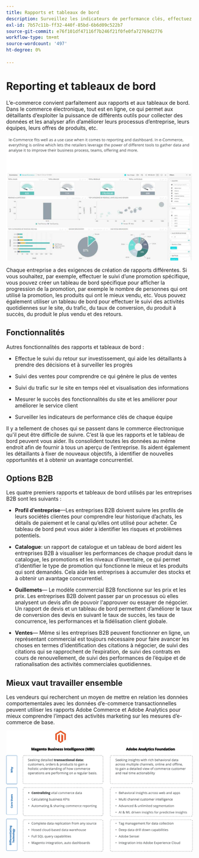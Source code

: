 ```yaml
---
title: Rapports et tableaux de bord
description: Surveillez les indicateurs de performance clés, effectuez le suivi des ventes et mesurez le succès de votre site de commerce électronique à l’aide de rapports et de tableaux de bord.
exl-id: 7b57c11b-ff32-440f-85bd-6b6d09c522b7
source-git-commit: e76f101df47116f7b246f21f0fe0fa72769d2776
workflow-type: tm+mt
source-wordcount: '497'
ht-degree: 0%

---
```


# Reporting et tableaux de bord

L’e-commerce convient parfaitement aux rapports et aux tableaux de bord. Dans le commerce électronique, tout est en ligne, ce qui permet aux détaillants d’exploiter la puissance de différents outils pour collecter des données et les analyser afin d’améliorer leurs processus d’entreprise, leurs équipes, leurs offres de produits, etc.

![Exemple de tableau de bord des rapports](../../assets/playbooks/dashboard-example.png)

Chaque entreprise a des exigences de création de rapports différentes. Si vous souhaitez, par exemple, effectuer le suivi d’une promotion spécifique, vous pouvez créer un tableau de bord spécifique pour afficher la progression de la promotion, par exemple le nombre de personnes qui ont utilisé la promotion, les produits qui ont le mieux vendu, etc. Vous pouvez également utiliser un tableau de bord pour effectuer le suivi des activités quotidiennes sur le site, du trafic, du taux de conversion, du produit à succès, du produit le plus vendu et des retours.

## Fonctionnalités

Autres fonctionnalités des rapports et tableaux de bord :

- Effectue le suivi du retour sur investissement, qui aide les détaillants à prendre des décisions et à surveiller les progrès

- Suivi des ventes pour comprendre ce qui génère le plus de ventes

- Suivi du trafic sur le site en temps réel et visualisation des informations

- Mesurer le succès des fonctionnalités du site et les améliorer pour améliorer le service client

- Surveiller les indicateurs de performance clés de chaque équipe

Il y a tellement de choses qui se passent dans le commerce électronique qu&#39;il peut être difficile de suivre. C’est là que les rapports et le tableau de bord peuvent vous aider. Ils consolident toutes les données au même endroit afin de fournir à tous un aperçu de l’entreprise. Ils aident également les détaillants à fixer de nouveaux objectifs, à identifier de nouvelles opportunités et à obtenir un avantage concurrentiel.

## Options B2B

Les quatre premiers rapports et tableaux de bord utilisés par les entreprises B2B sont les suivants :

- **Profil d’entreprise**—Les entreprises B2B doivent suivre les profils de leurs sociétés clientes pour comprendre leur historique d’achats, les détails de paiement et le canal qu’elles ont utilisé pour acheter. Ce tableau de bord peut vous aider à identifier les risques et problèmes potentiels.

- **Catalogue**: un rapport de catalogue et un tableau de bord aident les entreprises B2B à visualiser les performances de chaque produit dans le catalogue, les promotions et les niveaux d’inventaire, ce qui permet d’identifier le type de promotion qui fonctionne le mieux et les produits qui sont demandés. Cela aide les entreprises à accumuler des stocks et à obtenir un avantage concurrentiel.

- **Guillemets**— Le modèle commercial B2B fonctionne sur les prix et les prix. Les entreprises B2B doivent passer par un processus où elles analysent un devis afin de pouvoir l&#39;approuver ou essayer de négocier. Un rapport de devis et un tableau de bord permettent d’améliorer le taux de conversion des devis en suivant le taux de succès, les taux de concurrence, les performances et la fidélisation client globale.

- **Ventes**— Même si les entreprises B2B peuvent fonctionner en ligne, un représentant commercial est toujours nécessaire pour faire avancer les choses en termes d’identification des citations à négocier, de suivi des citations qui se rapprochent de l’expiration, de suivi des contrats en cours de renouvellement, de suivi des performances de l’équipe et de rationalisation des activités commerciales quotidiennes.

## Mieux vaut travailler ensemble

Les vendeurs qui recherchent un moyen de mettre en relation les données comportementales avec les données d’e-commerce transactionnelles peuvent utiliser les rapports Adobe Commerce et Adobe Analytics pour mieux comprendre l’impact des activités marketing sur les mesures d’e-commerce de base.

![Diagramme de reporting](../../assets/playbooks/reporting-diagram.png)

